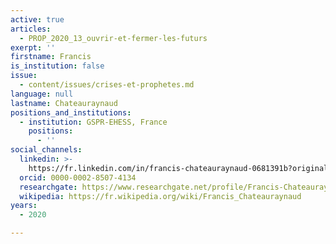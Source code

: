 ```yaml
---
active: true
articles:
  - PROP_2020_13_ouvrir-et-fermer-les-futurs
exerpt: ''
firstname: Francis
is_institution: false
issue:
  - content/issues/crises-et-prophetes.md
language: null
lastname: Chateauraynaud
positions_and_institutions:
  - institution: GSPR-EHESS, France
    positions:
      - ''
social_channels:
  linkedin: >-
    https://fr.linkedin.com/in/francis-chateauraynaud-0681391b?original_referer=https%3A%2F%2Fwww.google.com%2F
  orcid: 0000-0002-8507-4134
  researchgate: https://www.researchgate.net/profile/Francis-Chateauraynaud-2
  wikipedia: https://fr.wikipedia.org/wiki/Francis_Chateauraynaud
years:
  - 2020

---
```

